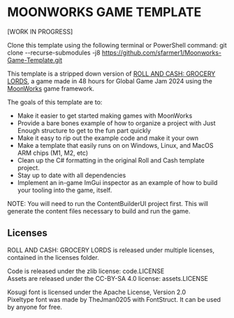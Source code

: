 # MOONWORKS GAME TEMPLATE

[WORK IN PROGRESS]

Clone this template using the following terminal or PowerShell command:
git clone --recurse-submodules -j8 https://github.com/sfarmer1/Moonworks-Game-Template.git

This template is a stripped down version of [ROLL AND CASH: GROCERY LORDS](https://github.com/thatcosmonaut/GGJ2024), a game made in 48 hours for Global Game Jam 2024 using the [MoonWorks](https://github.com/MoonsideGames/MoonWorks) game framework.

The goals of this template are to:
- Make it easier to get started making games with MoonWorks
- Provide a bare bones example of how to organize a project with Just Enough structure to get to the fun part quickly
- Make it easy to rip out the example code and make it your own
- Make a template that easily runs on on Windows, Linux, and MacOS ARM chips (M1, M2, etc)
- Clean up the C# formatting in the original Roll and Cash template project.
- Stay up to date with all dependencies
- Implement an in-game ImGui inspector as an example of how to build your tooling into the game, itself. 

NOTE: You will need to run the ContentBuilderUI project first. This will generate the content files necessary to build and run the game.

## Licenses

ROLL AND CASH: GROCERY LORDS is released under multiple licenses, contained in the licenses folder.

Code is released under the zlib license: code.LICENSE\
Assets are released under the CC-BY-SA 4.0 license: assets.LICENSE

Kosugi font is licensed under the Apache License, Version 2.0\
Pixeltype font was made by TheJman0205 with FontStruct. It can be used by anyone for free.
